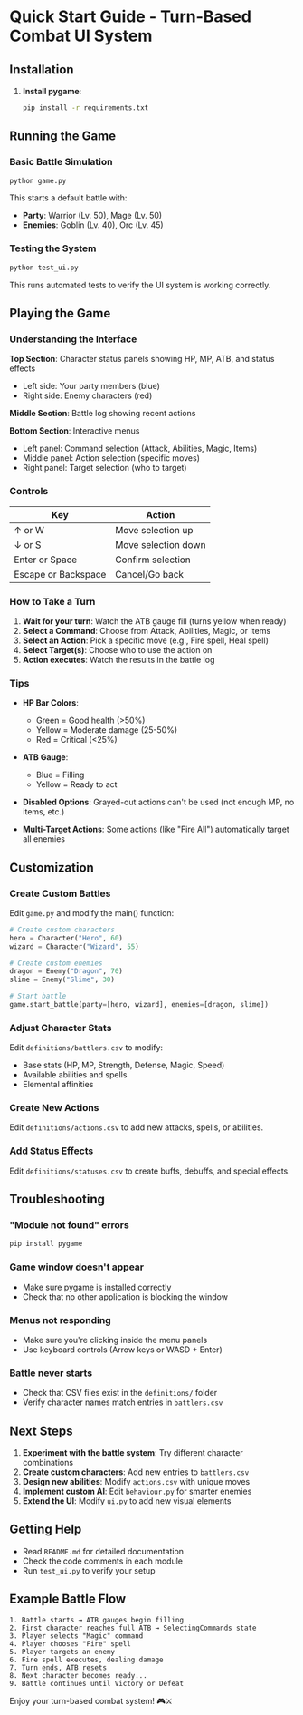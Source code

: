 # Quick Start Guide - Turn-Based Combat UI System

## Installation

1. **Install pygame**:
   ```bash
   pip install -r requirements.txt
   ```

## Running the Game

### Basic Battle Simulation

```bash
python game.py
```

This starts a default battle with:
- **Party**: Warrior (Lv. 50), Mage (Lv. 50)
- **Enemies**: Goblin (Lv. 40), Orc (Lv. 45)

### Testing the System

```bash
python test_ui.py
```

This runs automated tests to verify the UI system is working correctly.

## Playing the Game

### Understanding the Interface

**Top Section**: Character status panels showing HP, MP, ATB, and status effects
- Left side: Your party members (blue)
- Right side: Enemy characters (red)

**Middle Section**: Battle log showing recent actions

**Bottom Section**: Interactive menus
- Left panel: Command selection (Attack, Abilities, Magic, Items)
- Middle panel: Action selection (specific moves)
- Right panel: Target selection (who to target)

### Controls

| Key | Action |
|-----|--------|
| ↑ or W | Move selection up |
| ↓ or S | Move selection down |
| Enter or Space | Confirm selection |
| Escape or Backspace | Cancel/Go back |

### How to Take a Turn

1. **Wait for your turn**: Watch the ATB gauge fill (turns yellow when ready)
2. **Select a Command**: Choose from Attack, Abilities, Magic, or Items
3. **Select an Action**: Pick a specific move (e.g., Fire spell, Heal spell)
4. **Select Target(s)**: Choose who to use the action on
5. **Action executes**: Watch the results in the battle log

### Tips

- **HP Bar Colors**: 
  - Green = Good health (>50%)
  - Yellow = Moderate damage (25-50%)
  - Red = Critical (<25%)
  
- **ATB Gauge**:
  - Blue = Filling
  - Yellow = Ready to act
  
- **Disabled Options**: Grayed-out actions can't be used (not enough MP, no items, etc.)

- **Multi-Target Actions**: Some actions (like "Fire All") automatically target all enemies

## Customization

### Create Custom Battles

Edit `game.py` and modify the main() function:

```python
# Create custom characters
hero = Character("Hero", 60)
wizard = Character("Wizard", 55)

# Create custom enemies  
dragon = Enemy("Dragon", 70)
slime = Enemy("Slime", 30)

# Start battle
game.start_battle(party=[hero, wizard], enemies=[dragon, slime])
```

### Adjust Character Stats

Edit `definitions/battlers.csv` to modify:
- Base stats (HP, MP, Strength, Defense, Magic, Speed)
- Available abilities and spells
- Elemental affinities

### Create New Actions

Edit `definitions/actions.csv` to add new attacks, spells, or abilities.

### Add Status Effects

Edit `definitions/statuses.csv` to create buffs, debuffs, and special effects.

## Troubleshooting

### "Module not found" errors
```bash
pip install pygame
```

### Game window doesn't appear
- Make sure pygame is installed correctly
- Check that no other application is blocking the window

### Menus not responding
- Make sure you're clicking inside the menu panels
- Use keyboard controls (Arrow keys or WASD + Enter)

### Battle never starts
- Check that CSV files exist in the `definitions/` folder
- Verify character names match entries in `battlers.csv`

## Next Steps

1. **Experiment with the battle system**: Try different character combinations
2. **Create custom characters**: Add new entries to `battlers.csv`
3. **Design new abilities**: Modify `actions.csv` with unique moves
4. **Implement custom AI**: Edit `behaviour.py` for smarter enemies
5. **Extend the UI**: Modify `ui.py` to add new visual elements

## Getting Help

- Read `README.md` for detailed documentation
- Check the code comments in each module
- Run `test_ui.py` to verify your setup

## Example Battle Flow

```
1. Battle starts → ATB gauges begin filling
2. First character reaches full ATB → SelectingCommands state
3. Player selects "Magic" command
4. Player chooses "Fire" spell
5. Player targets an enemy
6. Fire spell executes, dealing damage
7. Turn ends, ATB resets
8. Next character becomes ready...
9. Battle continues until Victory or Defeat
```

Enjoy your turn-based combat system! 🎮⚔️
